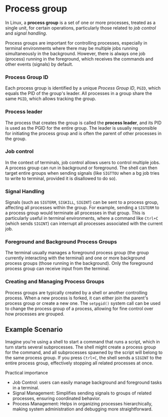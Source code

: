 # Process group

In Linux, a **process group** is a set of one or more processes, treated as a single unit, for certain operations, particularly those related to *job control* and *signal handling*.

Process groups are important for controlling processes, especially in terminal environments where there may be multiple jobs running simultaneously in the background. However, there is always one job (process) running in the foreground, which receives the commands and other events (signals) by default.

### Process Group ID
Each process group is identified by a unique *Process Group ID*, `PGID`, which equals the PID of the group's leader. All processes in a group share the same `PGID`, which allows tracking the group.

### Process leader
The process that creates the group is called the **process leader**, and its PID is used as the PGID for the entire group. The leader is usually responsible for initiating the process group and is often the parent of other processes in the group.

### Job control
In the context of terminals, job control allows users to control multiple jobs. A process group can run in background or foreground. The shell can then target entire groups when sending signals (like `SIGTTOU` when a bg job tries to write to terminal, provided it is disallowed to do so).

### Signal Handling
Signals (such as `SIGTERM`, `SIGKILL`, `SIGINT`) can be sent to a process group, affecting all processes within the group. For example, sending a `SIGTERM` to a process group would terminate all processes in that group. This is particularly useful in terminal environments, where a command like `Ctrl+C` (which sends `SIGINT`) can interrupt all processes associated with the current job.

### Foreground and Background Process Groups
The terminal usually manages a foreground process group (the group currently interacting with the terminal) and one or more background process groups (those running in the background). Only the foreground process group can receive input from the terminal.

### Creating and Managing Process Groups
Process groups are typically created by a shell or another controlling process. When a new process is forked, it can either join the parent's process group or create a new one. The `setpgid()` system call can be used to change the process group of a process, allowing for fine control over how processes are grouped.


## Example Scenario

Imagine you're using a shell to start a command that runs a script, which in turn starts several subprocesses. The shell might create a process group for the command, and all subprocesses spawned by the script will belong to the same process group. If you press `Ctrl+C`, the shell sends a `SIGINT` to the entire process group, effectively stopping all related processes at once.

Practical importance
- Job Control: users can easily manage background and foreground tasks in a terminal.
- Signal Management: Simplifies sending signals to groups of related processes, ensuring coordinated behavior.
- Process Management: Helps in organizing processes hierarchically, making system administration and debugging more straightforward.
